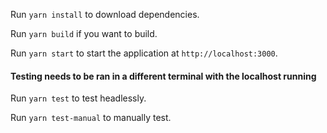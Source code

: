 Run `yarn install` to download dependencies.

Run `yarn build` if you want to build.

Run `yarn start` to start the application at `http://localhost:3000`.

#### Testing needs to be ran in a different terminal with the localhost running
Run `yarn test` to test headlessly.

Run `yarn test-manual` to manually test.